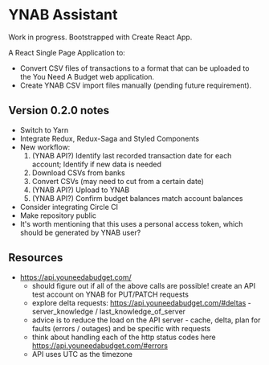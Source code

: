 # YNAB Assistant

Work in progress. Bootstrapped with Create React App.

A React Single Page Application to:

-   Convert CSV files of transactions to a format that can be uploaded to the You Need A Budget web application.
-   Create YNAB CSV import files manually (pending future requirement).

## Version 0.2.0 notes

-   Switch to Yarn
-   Integrate Redux, Redux-Saga and Styled Components
-   New workflow:
    1. (YNAB API?) Identify last recorded transaction date for each account; Identify if new data is needed
    2. Download CSVs from banks
    3. Convert CSVs (may need to cut from a certain date)
    4. (YNAB API?) Upload to YNAB
    5. (YNAB API?) Confirm budget balances match account balances
-   Consider integrating Circle CI
-   Make repository public
-   It's worth mentioning that this uses a personal access token, which should be generated by YNAB user?

## Resources

-   https://api.youneedabudget.com/
    -   should figure out if all of the above calls are possible! create an API test account on YNAB for PUT/PATCH requests
    -   explore delta requests: https://api.youneedabudget.com/#deltas - server_knowledge / last_knowledge_of_server
    -   advice is to reduce the load on the API server - cache, delta, plan for faults (errors / outages) and be specific with requests
    -   think about handling each of the http status codes here https://api.youneedabudget.com/#errors
    -   API uses UTC as the timezone
